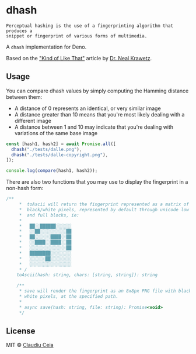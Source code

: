 # dhash

```
Perceptual hashing is the use of a fingerprinting algorithm that produces a 
snippet or fingerprint of various forms of multimedia.
```

A `dhash` implementation for Deno.

Based on the
["Kind of Like That"](https://www.hackerfactor.com/blog/?/archives/529-Kind-of-Like-That.html)
article by [Dr. Neal Krawetz](https://www.hackerfactor.com/about.php).

## Usage

You can compare dhash values by simply computing the Hamming distance between
them:

- A distance of 0 represents an identical, or very similar image
- A distance greater than 10 means that you're most likely dealing with a
  different image
- A distance between 1 and 10 may indicate that you're dealing with variations
  of the same base image

```ts
const [hash1, hash2] = await Promise.all([
  dhash("./tests/dalle.png"),
  dhash("./tests/dalle-copyright.png"),
]);

console.log(compare(hash1, hash2));
```

There are also two functions that you may use to display the fingerprint in a
non-hash form:

```ts
/**
     *  toAscii will return the fingerprint represented as a matrix of
     *  black/white pixels, represented by default through unicode low density
     *  and full blocks, ie:
     *
     *   ██░░██████░░░░░░
     *   ░░██░░░░░░░░░░██
     *   ██░░░░░░████░░██
     *   ░░████░░████░░██
     *   ░░░░░░░░░░░░░░██
     *   ████████░░░░░░░░
     *   ░░░░░░██░░░░░░░░
     *   ░░░░░░░░░░░░░░░░
     * /
    toAscii(hash: string, chars: [string, string]): string

    /**
     * save will render the fingerprint as an 8x8px PNG file with black and
     * white pixels, at the specified path.
     *
     * async save(hash: string, file: string): Promise<void>
     */
```

## License

MIT © [Claudiu Ceia](https://github.com/ClaudiuCeia)
